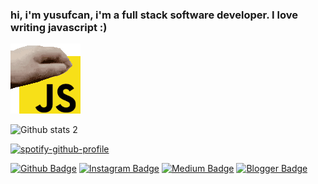 ### hi, i'm yusufcan, i'm a full stack software developer. I love writing javascript :)

![Alt Text](https://github.com/Yusufcan-developer/Yusufcan-developer/blob/main/js-java-script.gif)

![Github stats 2](https://github-readme-stats.vercel.app/api?username=Yusufcan-developer&show_icons=true&theme=radical)

[![spotify-github-profile](https://spotify-github-profile.vercel.app/api/view?uid=sert-96&cover_image=true&theme=default)](https://github.com/kittinan/spotify-github-profile)

[![Github Badge](https://img.shields.io/badge/-Github-000?style=quare&labelColor=000&logo=Github&logoColor=white&link=link)](link) 
[![Instagram Badge](https://img.shields.io/badge/-Instagram-C13584?style=flat-quare&labelColor=C13584&logo=instagram&logoColor=white&link=link)](link) 
[![Medium Badge](https://img.shields.io/badge/-Medium-757575?style=flat-quare&labelColor=757575&logo=Medium&logoColor=white&link=link)](link) 
[![Blogger Badge](https://img.shields.io/badge/-Blogger-FF9800?style=flat-quare&labelColor=FF9800&logo=Blogger&logoColor=white&link=link)](link)
